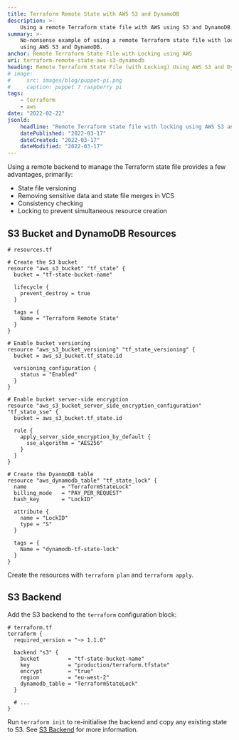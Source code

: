 ```yaml
---
title: Terraform Remote State with AWS S3 and DynamoDB
description: >-
    Using a remote Terraform state file with AWS using S3 and DynamoDB.
summary: >-
    No-nonsense example of using a remote Terraform state file with locking
    using AWS S3 and DynamoDB.
anchor: Remote Terraform State File with Locking using AWS
uri: terraform-remote-state-aws-s3-dynamodb
heading: Remote Terraform State File (with Locking) Using AWS S3 and DynamoDB
# image:
#     src: images/blog/puppet-pi.png
#     caption: puppet 7 raspberry pi
tags:
    - terraform
    - aws
date: "2022-02-22"
jsonld:
    headline: "Remote Terraform state file with locking using AWS S3 and DynamoDB"
    datePublished: "2022-03-17"
    dateCreated: "2022-03-17"
    dateModified: "2022-03-17"
---
```


Using a remote backend to manage the Terraform state file provides a few 
advantages, primarily:

- State file versioning
- Removing sensitive data and state file merges in VCS
- Consistency checking
- Locking to prevent simultaneous resource creation

## S3 Bucket and DynamoDB Resources

```hcl
# resources.tf

# Create the S3 bucket
resource "aws_s3_bucket" "tf_state" {
  bucket = "tf-state-bucket-name"

  lifecycle {
    prevent_destroy = true
  }

  tags = {
    Name = "Terraform Remote State"
  }
}

# Enable bucket versioning
resource "aws_s3_bucket_versioning" "tf_state_versioning" {
  bucket = aws_s3_bucket.tf_state.id

  versioning_configuration {
    status = "Enabled"
  }
}

# Enable bucket server-side encryption
resource "aws_s3_bucket_server_side_encryption_configuration" "tf_state_sse" {
  bucket = aws_s3_bucket.tf_state.id

  rule {
    apply_server_side_encryption_by_default {
      sse_algorithm = "AES256"
    }
  }
}

# Create the DyanmoDB table
resource "aws_dynamodb_table" "tf_state_lock" {
  name           = "TerraformStateLock"
  billing_mode   = "PAY_PER_REQUEST"
  hash_key       = "LockID"

  attribute {
    name = "LockID"
    type = "S"
  }

  tags = {
    Name = "dynamodb-tf-state-lock"
  }
}
```

Create the resources with `terraform plan` and `terraform apply`.

## S3 Backend

Add the S3 backend to the `terraform` configuration block:

```hcl
# terraform.tf
terraform {
  required_version = "~> 1.1.0"

  backend "s3" {
    bucket         = "tf-state-bucket-name"
    key            = "production/terraform.tfstate"
    encrypt        = "true"
    region         = "eu-west-2"
    dynamodb_table = "TerraformStateLock"
  }

  # ...
}
```

Run `terraform init` to re-initialise the backend and copy any existing state 
to S3. See [S3 Backend](https://www.terraform.io/language/settings/backends/s3)
for more information.
